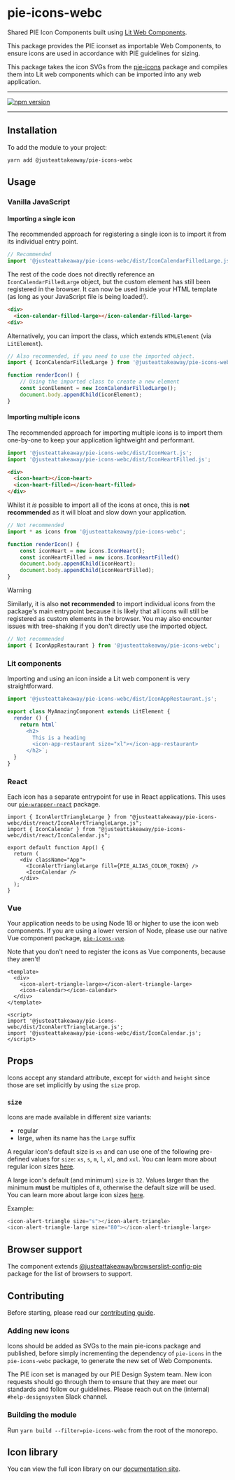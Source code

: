 
# pie-icons-webc

Shared PIE Icon Components built using [Lit Web Components](https://lit.dev/docs/).

This package provides the PIE iconset as importable Web Components, to ensure icons are used in accordance with PIE guidelines for sizing.

This package takes the icon SVGs from the [pie-icons](https://www.npmjs.com/package/@justeattakeaway/pie-icons) package and compiles them into Lit web components which can be imported into any web application.

---

[![npm version](https://img.shields.io/npm/v/@justeattakeaway/pie-icons-webc.svg)](https://img.shields.io/npm/v/@justeattakeaway/pie-icons-webc.svg)

---

## Installation

To add the module to your project:

```bash
yarn add @justeattakeaway/pie-icons-webc
```


## Usage

### Vanilla JavaScript

#### Importing a single icon

The recommended approach for registering a single icon is to import it from its individual entry point.

```js
// Recommended
import '@justeattakeaway/pie-icons-webc/dist/IconCalendarFilledLarge.js';
```

The rest of the code does not directly reference an `IconCalendarFilledLarge` object, but the custom element has still been registered in the browser.
It can now be used inside your HTML template (as long as your JavaScript file is being loaded!).

```html
<div>
  <icon-calendar-filled-large></icon-calendar-filled-large>
<div>
```

Alternatively, you can import the class, which extends `HTMLElement` (via `LitElement`).

```js
// Also recommended, if you need to use the imported object.
import { IconCalendarFilledLarge } from '@justeattakeaway/pie-icons-webc/dist/IconCalendarFilledLarge.js';

function renderIcon() {
    // Using the imported class to create a new element
    const iconElement = new IconCalendarFilledLarge();
    document.body.appendChild(iconElement);
}
```

#### Importing multiple icons

The recommended approach for importing multiple icons is to import them one-by-one to keep your application lightweight and performant.

```js
import '@justeattakeaway/pie-icons-webc/dist/IconHeart.js';
import '@justeattakeaway/pie-icons-webc/dist/IconHeartFilled.js';
```

```html
<div>
  <icon-heart></icon-heart>
  <icon-heart-filled></icon-heart-filled>
</div>
```

Whilst it *is* possible to import all of the icons at once, this is **not recommended** as it will bloat and slow down your application.

```js
// Not recommended
import * as icons from '@justeattakeaway/pie-icons-webc';

function renderIcon() {
    const iconHeart = new icons.IconHeart();
    const iconHeartFilled = new icons.IconHeartFilled()
    document.body.appendChild(iconHeart);
    document.body.appendChild(iconHeartFilled);
}
```

> [!WARNING]
> Similarly, it is also **not recommended** to import individual icons from the package's main entrypoint
> because it is likely that all icons will still be registered as custom elements in the browser.
> You may also encounter issues with tree-shaking if you don't directly use the imported object.

```js
// Not recommended
import { IconAppRestaurant } from '@justeattakeaway/pie-icons-webc';
```

### Lit components

Importing and using an icon inside a Lit web component is very straightforward.

```js
import '@justeattakeaway/pie-icons-webc/dist/IconAppRestaurant.js';

export class MyAmazingComponent extends LitElement {
  render () {
    return html`
      <h2>
        This is a heading
        <icon-app-restaurant size="xl"></icon-app-restaurant>
      </h2>`;
  }
}
```

### React

Each icon has a separate entrypoint for use in React applications. This uses our [`pie-wrapper-react`](https://github.com/justeattakeaway/pie/blob/main/packages/tools/pie-wrapper-react) package.

```tsx
import { IconAlertTriangleLarge } from "@justeattakeaway/pie-icons-webc/dist/react/IconAlertTriangleLarge.js";
import { IconCalendar } from "@justeattakeaway/pie-icons-webc/dist/react/IconCalendar.js";

export default function App() {
  return (
    <div className="App">
      <IconAlertTriangleLarge fill={PIE_ALIAS_COLOR_TOKEN} />
      <IconCalendar />
    </div>
  );
}
```

### Vue

Your application needs to be using Node 18 or higher to use the icon web components. If you are using a lower version of Node, please use our native Vue component package, [`pie-icons-vue`](https://www.npmjs.com/package/@justeattakeaway/pie-icons-vue).

Note that you don't need to register the icons as Vue components, because they aren't!

```vue
<template>
  <div>
    <icon-alert-triangle-large></icon-alert-triangle-large>
    <icon-calendar></icon-calendar>
  </div>
</template>

<script>
import '@justeattakeaway/pie-icons-webc/dist/IconAlertTriangleLarge.js';
import '@justeattakeaway/pie-icons-webc/dist/IconCalendar.js';
</script>
```


## Props

Icons accept any standard attribute, except for `width` and `height` since those are set implicitly by using the `size` prop.


### `size`

Icons are made available in different size variants:
- regular
- large, when its name has the `Large` suffix

A regular icon's default size is `xs` and can use one of the following pre-defined values for `size`: `xs`, `s`, `m`, `l`, `xl`, and `xxl`. You can learn more about regular icon sizes [here](https://www.pie.design/foundations/iconography/overview/#:~:text=Sizes%20for%20the%20Small%20icon%20set).

A large icon's default (and minimum) `size` is `32`. Values larger than the minimum **must** be multiples of `8`, otherwise the default size will be used. You can learn more about large icon sizes [here](https://www.pie.design/foundations/iconography/overview/#:~:text=Sizes%20for%20the%20Large%20icon%20set).

Example:

```js
<icon-alert-triangle size="s"></icon-alert-triangle>
<icon-alert-triangle-large size="80"></icon-alert-triangle-large>
```


## Browser support

The component extends [@justeattakeaway/browserslist-config-pie](https://github.com/justeattakeaway/pie/tree/main/packages/tools/browserslist-config-pie) package for the list of browsers to support.


## Contributing

Before starting, please read our [contributing guide](https://pie.design/engineers/contributing/).

### Adding new icons

Icons should be added as SVGs to the main pie-icons package and published, before simply incrementing the dependency of `pie-icons` in the `pie-icons-webc` package, to generate the new set of Web Components.

The PIE icon set is managed by our PIE Design System team. New icon requests should go through them to ensure that they are meet our standards and follow our guidelines. Please reach out on the (internal) `#help-designsystem` Slack channel.

### Building the module

Run `yarn build --filter=pie-icons-webc` from the root of the monorepo.

## Icon library

You can view the full icon library on our [documentation site](https://pie.design/foundations/iconography/library/).
